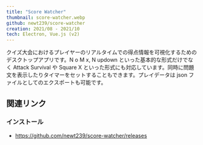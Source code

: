 ```yaml
---
title: "Score Watcher"
thumbnail: score-watcher.webp
github: newt239/score-watcher
creation: 2021/08 - 2021/10
tech: Electron, Vue.js (v2)
---
```


クイズ大会におけるプレイヤーのリアルタイムでの得点情報を可視化するためのデスクトップアプリです。N o M x, N updown といった基本的な形式だけでなく Attack Survival や Square X といった形式にも対応しています。同時に問題文を表示したりタイマーをセットすることもできます。プレイデータは json ファイルとしてのエクスポートも可能です。

<!--more-->

## 関連リンク

### インストール

- https://github.com/newt239/score-watcher/releases
